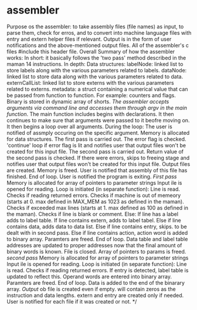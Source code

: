 # assembler

Purpose os the assembler: 
to take assembly files (file names) as input, to parse them, check for erros, and to convert into machine language files with entry and extern helper files if relevant.
Output is in the form of user notifications and the above-mentioned output files.
All of the assembler's c files #include this header file.
Overall Summary of how the assembler works:
In short: it basically follows the 'two pass' method described in the maman 14 instructions.
In depth:
Data structures:
	labelNode: linked list to store labels along with the various parameters related to labels.
	dataNode: linked list to store data along with the various parameters related to data.
	externCallList: linked list to store externs with the various parameters related to externs.
	metadata: a struct containing a numerical value that can be passed from function to function. For example: counters and flags.
	Binary is stored in dynamic array of shorts.
*The assembler accepts arguments via command line and accesses them through argv in the main function*.
The main function includes begins with declarations. 
It then continues to make sure that arguments were passed to it beofre moving on.
It then begins a loop over all arguments. During the loop:
	The user is notified of assmply occuring on the specific argument.
	Memory is allocated for data structures.
	The first pass is carried out.
	The error flag is checked. 'continue' loop if error flag is lit and notifies user that output files won't be created for this input file.
	The second pass is carried out.
	Return value of the second pass is checked. If there were errors, skips to freeing stage and notifies user that output files won't be created for this input file.
	Output files are created.
	Memory is freed.
	User is notified that assembly of this file has finished. 
	End of loop.
User is notified the program is exiting.
*First pass*
Memory is allocated for array of pointers to parameter strings
Input ile is opened for reading.
Loop is initiated (in separate function):
	Line is read.
	Checks if reading returned errors.
	Checks if machine is out of memeory (starts at 0. max defined in MAX_MEM as 1023 as defined in the maman).
	Checks if exceeded max lines (starts at 1. max defined as 100 as defined in the maman).
	Checks if line is blank or comment.
	Else:
		If line has a label adds to label table.
		If line contains extern, adds to label tabel.
		Else if line contains data, adds data to data list.
		Else if line contains entry, skips. to be dealt with in second pass.
		Else if line contains action, action word is added to binary array. 
	Paramters are freed.
	End of loop.
Data table and label table addresses are updated to proper addresses now that the final amount of binary words is known.
File is closed.
Array of pointers to params is freed.
*second pass*
Memory is allocated for array of pointers to parameter strings
Input ile is opened for reading.
Loop is initiated (in separate function):
	Line is read.
	Checks if reading returned errors.
	If entry is detected, label table is updated to reflect this.
	Operand words are entered into binary array.
	Paramters are freed.
	End of loop.
Data is added to the end of the binarary array.
*Output*
ob file is created even if empty. will contain zeros as the instruction and data lengths.
extern and entry are created only if needed.
User is notified for each file if it was created or not.
*/
